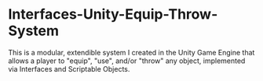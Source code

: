 # Interfaces-Unity-Equip-Throw-System
This is a modular, extendible system I created in the Unity Game Engine that allows a player to "equip", "use", and/or "throw" any object, implemented via Interfaces and Scriptable Objects.
